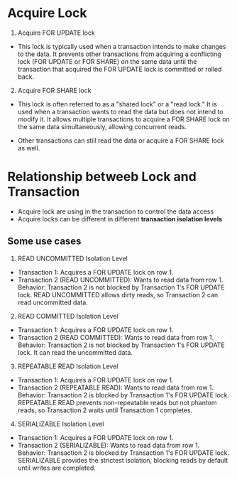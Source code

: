 # Acquire Lock

<!-- published_date: 2024-03-18 -->
<!-- description: Note for locking -->
<!-- tags: database, lock -->

1. Acquire FOR UPDATE lock

- This lock is typically used when a transaction intends to make changes to the data.
  It prevents other transactions from acquiring a conflicting lock (FOR UPDATE or FOR SHARE) on the same data
  until the transaction that acquired the FOR UPDATE lock is committed or rolled back.

2. Acquire FOR SHARE lock

- This lock is often referred to as a "shared lock" or a "read lock."
  It is used when a transaction wants to read the data but does not intend to modify it.
  It allows multiple transactions to acquire a FOR SHARE lock on the same data simultaneously, allowing concurrent reads.

- Other transactions can still read the data or acquire a FOR SHARE lock as well.

# Relationship betweeb Lock and Transaction

- Acquire lock are using in the transaction to control the data access
- Acquire locks can be different in different **transaction isolation levels**

## Some use cases

1. READ UNCOMMITTED Isolation Level

- Transaction 1:
  Acquires a FOR UPDATE lock on row 1.
- Transaction 2 (READ UNCOMMITTED):
  Wants to read data from row 1. <br>
  Behavior: Transaction 2 is not blocked by Transaction 1's FOR UPDATE lock. READ UNCOMMITTED allows dirty reads, so Transaction 2 can read uncommitted data.

2. READ COMMITTED Isolation Level

- Transaction 1:
  Acquires a FOR UPDATE lock on row 1.
- Transaction 2 (READ COMMITTED):
  Wants to read data from row 1. <br>
  Behavior: Transaction 2 is not blocked by Transaction 1's FOR UPDATE lock. It can read the uncommitted data.

3. REPEATABLE READ Isolation Level

- Transaction 1:
  Acquires a FOR UPDATE lock on row 1.
- Transaction 2 (REPEATABLE READ):
  Wants to read data from row 1. <br>
  Behavior: Transaction 2 is blocked by Transaction 1's FOR UPDATE lock. <br>
  REPEATABLE READ prevents non-repeatable reads but not phantom reads, so Transaction 2 waits until Transaction 1 completes.

4. SERIALIZABLE Isolation Level

- Transaction 1:
  Acquires a FOR UPDATE lock on row 1.
- Transaction 2 (SERIALIZABLE):
  Wants to read data from row 1. <br>
  Behavior: Transaction 2 is blocked by Transaction 1's FOR UPDATE lock. SERIALIZABLE provides the strictest isolation, blocking reads by default until writes are completed.
